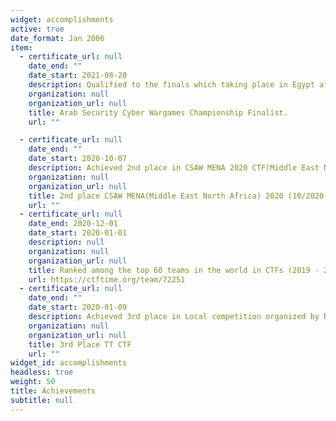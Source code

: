 ```yaml
---
widget: accomplishments
active: true
date_format: Jan 2006
item:
  - certificate_url: null
    date_end: ""
    date_start: 2021-08-20
    description: Qualified to the finals which taking place in Egypt after 48h long competition and more than 500 participated teams.
    organization: null
    organization_url: null
    title: Arab Security Cyber Wargames Championship Finalist.
    url: ""

  - certificate_url: null
    date_end: ""
    date_start: 2020-10-07
    description: Achieved 2nd place in CSAW MENA 2020 CTF(Middle East North Africa) after 48h long competition
    organization: null
    organization_url: null
    title: 2nd place CSAW MENA(Middle East North Africa) 2020 (10/2020)
    url: ""
  - certificate_url: null
    date_end: 2020-12-01
    date_start: 2020-01-01
    description: null
    organization: null
    organization_url: null
    title: Ranked among the top 60 teams in the world in CTFs (2019 - 2020)
    url: https://ctftime.org/team/72251
  - certificate_url: null
    date_end: ""
    date_start: 2020-01-09
    description: Achieved 3rd place in Local competition organized by National Operator Tunisie Telecom
    organization: null
    organization_url: null
    title: 3rd Place TT CTF
    url: ""
widget_id: accomplishments
headless: true
weight: 50
title: Achievements
subtitle: null
---
```


